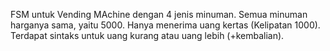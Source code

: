 FSM untuk Vending MAchine dengan 4 jenis minuman.
Semua minuman harganya sama, yaitu 5000.
Hanya menerima uang kertas (Kelipatan 1000).
Terdapat sintaks untuk uang kurang atau uang lebih (+kembalian).
